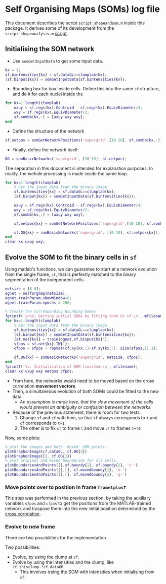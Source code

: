 # Self Organising Maps (SOMs) log file
This document describes the script `script_shapeandsom.m` inside this package.
It derives some of its development from the `script_shapeanalysis.m`
[script](./shapeanalysis.md).
## Initialising the SOM network
+ Use `somGetInputData` to get some input data.
```Matlab
kx = 1;
sf.bintensities{kx} = sf.dataGL==clumplab(kx);
[sf.binput{kx}] = somGetInputData(sf.bintensities{kx});
```
+ Bounding box for box inside cells. Define this into the same `sf` structure,
and do it for each nuclei inside the
```Matlab
for kx=1:length(clumplab)
    uxuy = sf.regs(kx).Centroid - sf.regs(kx).EquivDiameter/4;
    wxy = sf.regs(kx).EquivDiameter/2;
    sf.sombb(kx,:) = [uxuy wxy wxy];
end
```
+ Define the structure of the network
```Matlab
sf.netpos = somGetNetworkPositions('supergrid',[10 10], sf.sombb(kx,:));
```
+ Finally, define the network itself:
```Matlab
OG = somBasicNetworks('supergrid', [10 10], sf.netpos);
```
The separation in this document is intended for explanation purposes. In
reality, the wehole processing is made inside the same loop.
```Matlab
for kx=1:length(clumplab)
    % Get the input data from the binary image
    sf.bintensities{kx} = sf.dataGL==clumplab(kx);
    [sf.binput{kx}] = somGetInputData(sf.bintensities{kx});

    uxuy = sf.regs(kx).Centroid - sf.regs(kx).EquivDiameter/4;
    wxy = sf.regs(kx).EquivDiameter/2;
    sf.sombb(kx,:) = [uxuy wxy wxy];

    sf.netpos{kx} = somGetNetworkPositions('supergrid',[10 10], sf.sombb(kx,:));

    sf.OG{kx} = somBasicNetworks('supergrid', [10 10], sf.netpos{kx});
end
clear kx uxuy wxy;
```
## Evolve the SOM to fit the binary cells in `sf`
Using matlab's functions, we can guarantee to start at a network
evolution from the single frame, `sf`, that is perfectly matched to
the binary segmentation of the independent cells.
```Matlab
netsize = [8 8];
ognet = selforgmap(netsize);
ognet.trainParam.showWindow=0;
ognet.trainParam.epochs = 200;

% Create the corresponding bounding boxes
fprintf('\n%s: Getting initial SOMs by fitting them to sf.\n', mfilename);
for kx=1:length(clumplab)
    % Get the input data from the binary image
    sf.bintensities{kx} = sf.dataGL==clumplab(kx);
    [sf.binput{kx}] = somGetInputData(sf.bintensities{kx});
    [sf.net{kx}] = train(ognet,sf.binput{kx}');
    sfpos = sf.net{kx}.IW{1};
    cfpos = sfpos + repmat(cf.xy(kx,:)-sf.xy(kx,:), size(sfpos,1),1);

    cf.OG{kx} = somBasicNetworks('supergrid', netsize, cfpos);
end
fprintf('%s: Initialisation of SOM finished.\n', mfilename);
clear kx uxuy wxy netpos cfpos;
```
+ From here, the networks would need to be moved based on the cross correlation
**movement vectors**.
+ Then, a simultaneous evolution of both SOMs could be fitted to the new data.
  + _An assumption is made here, that the slow movement of the cells would prevent an ambiguity or confusion between the networks._
+ Because of the previous statement, there is room for two tests.
    1. Change `sf` and `cf` with time, so that `sf` always corresponds to `t`
    and `cf` corresponds to `t+1`.
    2. The other is to fix `sf` to frame `t` and move `cf` to frames `t+t0`

Now, some plots:
```Matlab
% plot the images and both 'moved' SOM points.
plotGraphonImage(cf.dataGL, cf.OG{2})
plotGraphonImage([], cf.OG{1})
% plot original and moved boundaries for all cells.
plotBoundariesAndPoints([],sf.boundy{1}, sf.boundy{2}, 'c-')
plotBoundariesAndPoints([],[], cf.movedboundy{1}, 'm-')
plotBoundariesAndPoints([],[], cf.movedboundy{2}, 'g-')
```
### Move points over to position in frame `frametplusT`
This step was performed in the previous section, by taking the auxiliary variables `sfpos` and `cfpos` to get the positions from the MATLAB-trained
network and traspose them into the new initial position determined by
the [cross correlation](./shapeanalysis.md).
### Evolve to new frame
There are two possibilities for the implementation

Two possibilities:
+ Evolve, by using the clump at `cf`.
+ Evolve by using the intensities and the clump, like
`cf.thisclump.*cf.dataGR`
  + This involves trying the SOM with intensities when initialising
  from `sf`.
